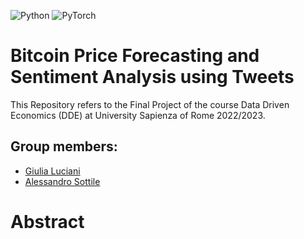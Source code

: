![Python](https://img.shields.io/badge/python-3670A0?style=for-the-badge&logo=python&logoColor=ffdd54)
![PyTorch](https://img.shields.io/badge/PyTorch-%23EE4C2C.svg?style=for-the-badge&logo=PyTorch&logoColor=white)
# Bitcoin Price Forecasting and Sentiment Analysis using Tweets

This Repository refers to the Final Project of the course Data Driven Economics (DDE) at University Sapienza of Rome 2022/2023.

## Group members:
* [Giulia Luciani](https://github.com/Giulia-Luciani)
* [Alessandro Sottile](https://github.com/Sottix99)

# Abstract  

